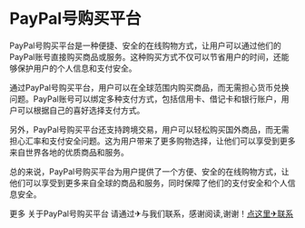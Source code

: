 # PayPal号购买平台

PayPal号购买平台是一种便捷、安全的在线购物方式，让用户可以通过他们的PayPal账号直接购买商品或服务。这种购买方式不仅可以节省用户的时间，还能够保护用户的个人信息和支付安全。

通过PayPal号购买平台，用户可以在全球范围内购买商品，而无需担心货币兑换问题。PayPal账号可以绑定多种支付方式，包括信用卡、借记卡和银行账户，用户可以根据自己的喜好选择支付方式。

另外，PayPal号购买平台还支持跨境交易，用户可以轻松购买国外商品，而无需担心汇率和支付安全问题。这为用户带来了更多购物选择，让他们可以享受到更多来自世界各地的优质商品和服务。

总的来说，PayPal号购买平台为用户提供了一个方便、安全的在线购物方式，让他们可以享受到更多来自全球的商品和服务，同时保障了他们的支付安全和个人信息安全。

更多 关于PayPal号购买平台 请通过✈与我们联系，感谢阅读,谢谢！[点这里✈联系](https://a.k02.cc)